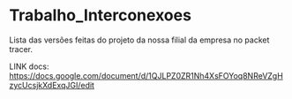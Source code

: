 # Trabalho_Interconexoes
 Lista das versões feitas do projeto da nossa filial da empresa no packet tracer.


LINK docs: https://docs.google.com/document/d/1QJLPZ0ZR1Nh4XsFOYoq8NReVZgHzycUcsjkXdExqJGI/edit
